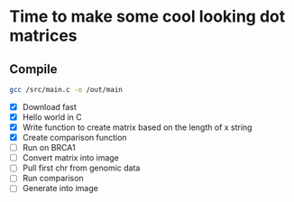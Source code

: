 # Time to make some cool looking dot matrices


## Compile 
```bash
gcc /src/main.c -o /out/main
```

- [x] Download fast
- [x] Hello world in C
- [x] Write function to create matrix based on the length of x string 
- [x] Create comparison function
- [ ] Run on BRCA1 
- [ ] Convert matrix into image 
- [ ] Pull first chr from genomic data
- [ ] Run comparison 
- [ ] Generate into image 
